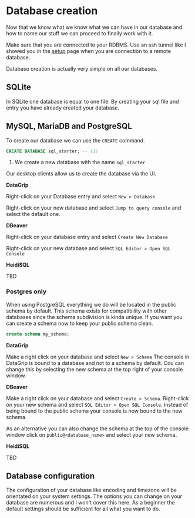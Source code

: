 # Database creation

Now that we know what we know what we can have in our database and how to name our stuff we can proceed to finally work with it.

Make sure that you are connected to your RDBMS.
Use an ssh tunnel like I showed you in the [setup](dev/private/java/!tutorial/basicsql-pages/docs/en/01rivate/java/!tutorial/basicsql-pages/docs/en/01/setup.md) page when you are connection to a remote database.

Database creation is actually very simple on all our databases.

## SQLite

In SQLite one database is equal to one file. By creating your sql file and entry you have already created your database.

## MySQL, MariaDB and PostgreSQL

To create our database we can use the `CREATE` command.

```sql
CREATE DATABASE sql_starter; -- (1)
```

1. We create a new database with the name `sql_starter`

Our desktop clients allow us to create the database via the UI.

**DataGrip**

Right-click on your Database entry and select `New > Database`

Right-click on your new database and select `Jump to query console` and select the default one.

**DBeaver**

Right-click on your database entry and select `Create New Database`

Right-click on your new database and select `SQL Editor > Open SQL Console`

**HeidiSQL**

TBD

### Postgres only

When using PostgreSQL everything we do will be located in the public schema by default.
This schema exists for compatibility with other databases since the schema subdivision is kinda unique.
If you want you can create a schema now to keep your public schema clean.

```sql
create schema my_schema;
```

**DataGrip**

Make a right click on your database and select `New > Schema`
The console in DataGrip is bound to a database and not to a schema by default.
Cou can change this by selecting the new schema at the top right of your console window.


**DBeaver**

Make a right click on your database and select `Create > Schema`.
Right-click on your new schema and select `SQL Editor > Open SQL Console`.
Instead of being bound to the public schema your console is now bound to the new schema.

As an alternative you can also change the schema at the top of the console window click on `public@<database_name>` and select your new schema.

**HeidiSQL**

TBD


## Database configuration
The configuration of your database like encoding and timezone will be orientated on your system settings.
The options you can change on your database are numerous and I won't cover this here.
As a beginner the default settings should be sufficient for all what you want to do.
